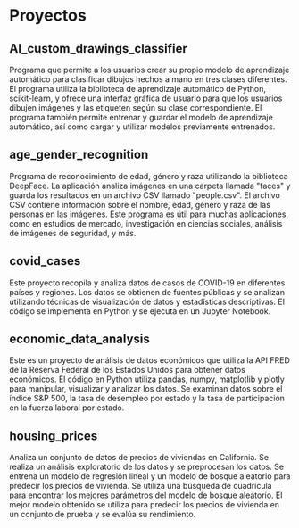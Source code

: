 # Proyectos
## AI_custom_drawings_classifier
Programa que permite a los usuarios crear su propio modelo de aprendizaje automático para clasificar dibujos hechos a mano en tres clases diferentes. El programa utiliza la biblioteca de aprendizaje automático de Python, scikit-learn, y ofrece una interfaz gráfica de usuario para que los usuarios dibujen imágenes y las etiqueten según su clase correspondiente. El programa también permite entrenar y guardar el modelo de aprendizaje automático, así como cargar y utilizar modelos previamente entrenados.

## age_gender_recognition
Programa de reconocimiento de edad, género y raza utilizando la biblioteca DeepFace. La aplicación analiza imágenes en una carpeta llamada "faces" y guarda los resultados en un archivo CSV llamado "people.csv". El archivo CSV contiene información sobre el nombre, edad, género y raza de las personas en las imágenes. Este programa es útil para muchas aplicaciones, como en estudios de mercado, investigación en ciencias sociales, análisis de imágenes de seguridad, y más.

## covid_cases
Este proyecto recopila y analiza datos de casos de COVID-19 en diferentes países y regiones. Los datos se obtienen de fuentes públicas y se analizan utilizando técnicas de visualización de datos y estadísticas descriptivas. El código se implementa en Python y se ejecuta en un Jupyter Notebook.

## economic_data_analysis
Este es un proyecto de análisis de datos económicos que utiliza la API FRED de la Reserva Federal de los Estados Unidos para obtener datos económicos. El código en Python utiliza pandas, numpy, matplotlib y plotly para manipular, visualizar y analizar los datos. Se examinan datos sobre el índice S&P 500, la tasa de desempleo por estado y la tasa de participación en la fuerza laboral por estado.

## housing_prices
Analiza un conjunto de datos de precios de viviendas en California. Se realiza un análisis exploratorio de los datos y se preprocesan los datos. Se entrena un modelo de regresión lineal y un modelo de bosque aleatorio para predecir los precios de vivienda. Se utiliza una búsqueda de cuadrícula para encontrar los mejores parámetros del modelo de bosque aleatorio. El mejor modelo obtenido se utiliza para predecir los precios de vivienda en un conjunto de prueba y se evalúa su rendimiento.